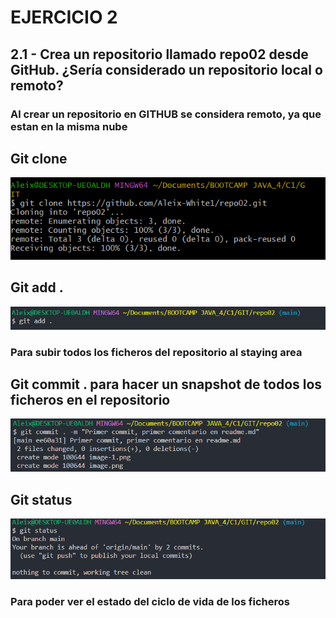 # EJERCICIO 2

## **2.1 - Crea un repositorio llamado repo02 desde GitHub. ¿Sería considerado un repositorio local o remoto?**
### Al crear un repositorio en GITHUB se considera remoto, ya que estan en la misma nube

## Git clone
![Alt text](/img/image.png)

## Git add .
![](image-1.png)
### Para subir todos los ficheros del repositorio al staying area

## Git commit . para hacer un snapshot de todos los ficheros en el repositorio
![](image-2.png)

## Git status 
![](image-3.png)
### Para poder ver el estado del ciclo de vida de los ficheros

